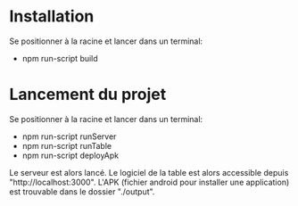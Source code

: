 # Installation

Se positionner à la racine et lancer dans un terminal:
* npm run-script build

# Lancement du projet

Se positionner à la racine et lancer dans un terminal:
* npm run-script runServer
* npm run-script runTable
* npm run-script deployApk

Le serveur est alors lancé.
Le logiciel de la table est alors accessible depuis "http://localhost:3000".
L'APK (fichier android pour installer une application) est trouvable dans le dossier "./output".